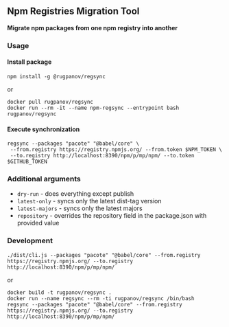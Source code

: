 ## Npm Registries Migration Tool

**Migrate npm packages from one npm registry into another**

### Usage

#### Install package
```shell
npm install -g @rugpanov/regsync
```
or
```shell
docker pull rugpanov/regsync
docker run --rm -it --name npm-regsync --entrypoint bash rugpanov/regsync
```
#### Execute synchronization
```shell
regsync --packages "pacote" "@babel/core" \
 --from.registry https://registry.npmjs.org/ --from.token $NPM_TOKEN \
 --to.registry http://localhost:8390/npm/p/mp/npm/ --to.token $GITHUB_TOKEN
```

### Additional arguments
* `dry-run` - does everything except publish
* `latest-only` - syncs only the latest dist-tag version
* `latest-majors` - syncs only the latest majors
* `repository` - overrides the repository field in the package.json with provided value


### Development
```shell
./dist/cli.js --packages "pacote" "@babel/core" --from.registry https://registry.npmjs.org/ --to.registry http://localhost:8390/npm/p/mp/npm/
```
or
```shell
docker build -t rugpanov/regsync .
docker run --name regsync --rm -ti rugpanov/regsync /bin/bash
regsync --packages "pacote" "@babel/core" --from.registry https://registry.npmjs.org/ --to.registry http://localhost:8390/npm/p/mp/npm/
```
